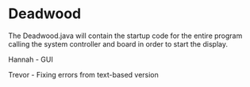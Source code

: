 # Deadwood

The Deadwood.java will contain the startup code for the entire program calling the system controller and board in order to start the display.

Hannah - GUI

Trevor - Fixing errors from text-based version
